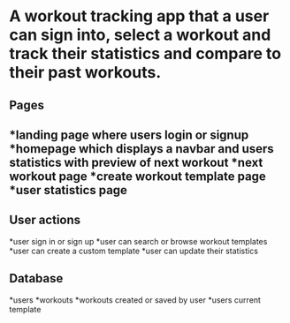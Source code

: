 <h1>A workout tracking app that a user can sign into, select a workout and track their statistics and compare to their past workouts.</h1>

<h2>Pages<h2>

  *landing page where users login or signup
  *homepage which displays a navbar and users statistics with preview of next workout
  *next workout page
  *create workout template page
  *user statistics page


  <h2>User actions</h2>
  
  
  *user sign in or sign up
  *user can search or browse workout templates
  *user can create a custom template
  *user can update their statistics

  
  <h2>Database</h2>
  

 *users
 *workouts
 *workouts created or saved by user
 *users current template

